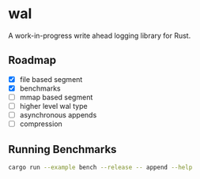 # wal

A work-in-progress write ahead logging library for Rust.

## Roadmap

- [x] file based segment
- [x] benchmarks
- [ ] mmap based segment
- [ ] higher level wal type
- [ ] asynchronous appends
- [ ] compression

## Running Benchmarks

```bash
cargo run --example bench --release -- append --help
```

